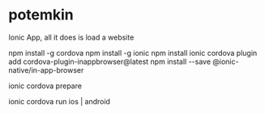 # potemkin
Ionic App, all it does is load a website

npm install -g cordova
npm install -g ionic
npm install
ionic cordova plugin add cordova-plugin-inappbrowser@latest
npm install --save @ionic-native/in-app-browser

ionic cordova prepare

ionic cordova run ios | android

